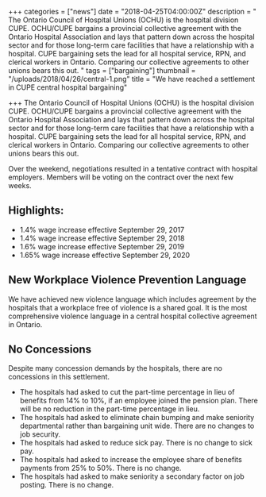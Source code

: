 +++
categories = ["news"]
date = "2018-04-25T04:00:00Z"
description = " The Ontario Council of Hospital Unions (OCHU) is the hospital division CUPE. OCHU/CUPE bargains a provincial collective agreement with the Ontario Hospital Association and lays that pattern down across the hospital sector and for those long-term care facilities that have a relationship with a hospital. CUPE bargaining sets the lead for all hospital service, RPN, and clerical workers in Ontario. Comparing our collective agreements to other unions bears this out. "
tags = ["bargaining"]
thumbnail = "/uploads/2018/04/26/central-1.png"
title = "We have reached a settlement in CUPE central hospital bargaining"

+++
The Ontario Council of Hospital Unions (OCHU) is the hospital  division CUPE. OCHU/CUPE bargains a provincial collective agreement with  the Ontario Hospital Association and lays that pattern down across the  hospital sector and for those long-term care facilities that have a  relationship with a hospital. CUPE bargaining sets the lead for all  hospital service, RPN, and clerical workers in Ontario. Comparing our  collective agreements to other unions bears this out.

Over the weekend, negotiations resulted in a tentative contract with  hospital employers. Members will be voting on the contract over the next  few weeks.

## Highlights:

* 1.4% wage increase effective September 29, 2017
* 1.4% wage increase effective September 29, 2018
* 1.6% wage increase effective September 29, 2019
* 1.65% wage increase effective September 29, 2020

## New Workplace Violence Prevention Language

We have achieved new violence language which includes agreement by  the hospitals that a workplace free of violence is a shared goal. It is  the most comprehensive violence language in a central hospital  collective agreement in Ontario.

## No Concessions

Despite many concession demands by the hospitals, there are no concessions in this settlement.

* The hospitals had asked to cut the part-time percentage in lieu of  benefits from 14% to 10%, if an employee joined the pension plan. There  will be no reduction in the part-time percentage in lieu.
* The hospitals had asked to eliminate chain bumping and make  seniority departmental rather than bargaining unit wide. There are no  changes to job security.
* The hospitals had asked to reduce sick pay. There is no change to sick pay.
* The hospitals had asked to increase the employee share of benefits payments from 25% to 50%. There is no change.
* The hospitals had asked to make seniority a secondary factor on job posting. There is no change.